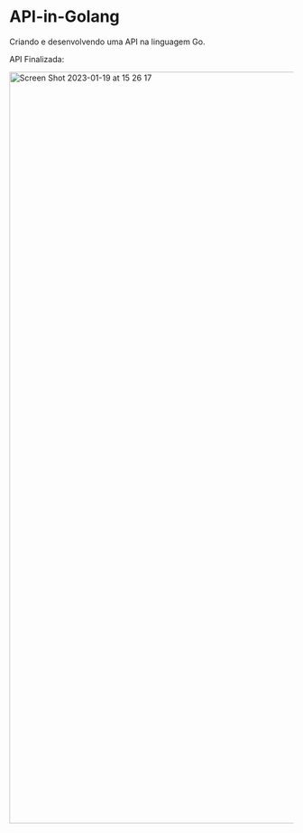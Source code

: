 # API-in-Golang
Criando e desenvolvendo uma API na linguagem Go.


API Finalizada:

<img width="1331" alt="Screen Shot 2023-01-19 at 15 26 17" src="https://user-images.githubusercontent.com/65832126/213529158-b00b54d7-2a24-4eb4-abcd-b2f610fc283a.png">
